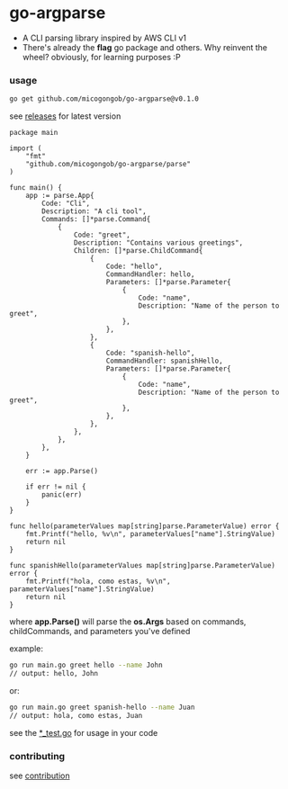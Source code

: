 # go-argparse

- A CLI parsing library inspired by AWS CLI v1
- There's already the **flag** go package and others. Why reinvent the wheel? obviously, for learning purposes :P


### usage

```bash
go get github.com/micogongob/go-argparse@v0.1.0
```

see [releases](https://github.com/micogongob/go-argparse/releases) for latest version

```golang
package main

import (
	"fmt"
	"github.com/micogongob/go-argparse/parse"
)

func main() {
	app := parse.App{
		Code: "Cli",
		Description: "A cli tool",
		Commands: []*parse.Command{
			{
				Code: "greet",
				Description: "Contains various greetings",
				Children: []*parse.ChildCommand{
					{
						Code: "hello",
						CommandHandler: hello,
						Parameters: []*parse.Parameter{
							{
								Code: "name",
								Description: "Name of the person to greet",
							},
						},
					},
					{
						Code: "spanish-hello",
						CommandHandler: spanishHello,
						Parameters: []*parse.Parameter{
							{
								Code: "name",
								Description: "Name of the person to greet",
							},
						},
					},
				},
			},
		},
	}

	err := app.Parse()

	if err != nil {
		panic(err)
	}
}

func hello(parameterValues map[string]parse.ParameterValue) error {
	fmt.Printf("hello, %v\n", parameterValues["name"].StringValue)
	return nil
}

func spanishHello(parameterValues map[string]parse.ParameterValue) error {
	fmt.Printf("hola, como estas, %v\n", parameterValues["name"].StringValue)
	return nil
}
```

where **app.Parse()** will parse the **os.Args** based on commands, childCommands, and parameters you've defined

example:
```bash
go run main.go greet hello --name John
// output: hello, John
```

or:
```bash
go run main.go greet spanish-hello --name Juan
// output: hola, como estas, Juan
```

see the [*_test.go](./parse) for usage in your code

### contributing

see [contribution](/CONTRIBUTING.md)
